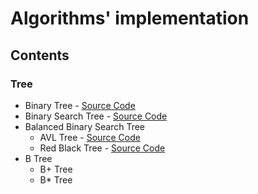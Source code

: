 # Algorithms' implementation

## Contents

### Tree
- Binary Tree - [Source Code](https://github.com/load0ne/algo/blob/master/tree/BinaryTree.hpp)
- Binary Search Tree - [Source Code](https://github.com/load0ne/algo/blob/master/tree/BinarySearchTree.hpp)
- Balanced Binary Search Tree
    - AVL Tree - [Source Code](https://github.com/load0ne/algo/blob/master/tree/AVLTree.hpp)
    - Red Black Tree - [Source Code](https://github.com/load0ne/algo/blob/master/tree/RedBlackTree.hpp)
- B Tree
    - B+ Tree
    - B\* Tree

